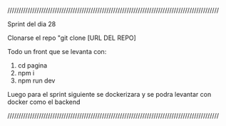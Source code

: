 //////////////////////////////////////////////////////////////////////////////////////////////

Sprint del dia 28 

Clonarse el repo "git clone [URL DEL REPO]

 Todo un front que se levanta con:
  1) cd pagina
  2) npm i
  3) npm run dev

Luego para el sprint siguiente se dockerizara y se podra levantar con docker como el backend

//////////////////////////////////////////////////////////////////////////////////////////////

